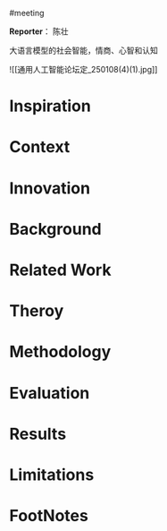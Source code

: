 #meeting 

**Reporter**： 陈壮


大语言模型的社会智能，情商、心智和认知


![[通用人工智能论坛定_250108(4)(1).jpg]]


# Inspiration


# Context



# Innovation



# Background



# Related Work



# Theroy



# Methodology



# Evaluation



# Results



# Limitations



# FootNotes
